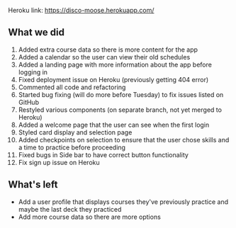 Heroku link: https://disco-moose.herokuapp.com/

## What we did
1. Added extra course data so there is more content for the app
2. Added a calendar so the user can view their old schedules
3. Added a landing page with more information about the app before logging in
4. Fixed deployment issue on Heroku (previously getting 404 error)
5. Commented all code and refactoring
6. Started bug fixing (will do more before Tuesday) to fix issues listed on GitHub
7. Restyled various components (on separate branch, not yet merged to Heroku)
8. Added a welcome page that the user can see when the first login
9. Styled card display and selection page
10. Added checkpoints on selection to ensure that the user chose skills and a time to practice before proceeding
11. Fixed bugs in Side bar to have correct button functionality
12. Fix sign up issue on Heroku

## What's left
- Add a user profile that displays courses they've previously practice and maybe the last deck they practiced
- Add more course data so there are more options
